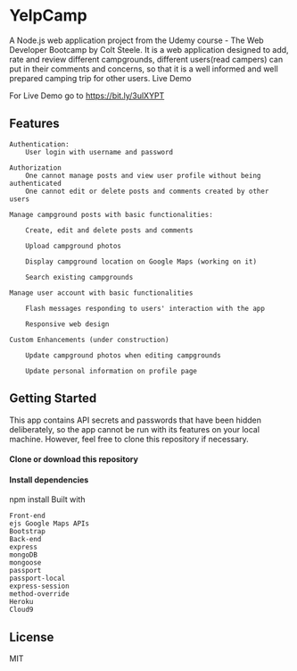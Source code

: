 # YelpCamp

A Node.js web application project from the Udemy course - The Web Developer Bootcamp by Colt Steele. It is a web application designed to add, rate and review different campgrounds, different users(read campers) can put in their comments and concerns, so that it is a well informed and well prepared camping trip for other users.
Live Demo

For Live Demo go to https://bit.ly/3ulXYPT
## Features

    Authentication:
        User login with username and password

    Authorization
        One cannot manage posts and view user profile without being authenticated
        One cannot edit or delete posts and comments created by other users

    Manage campground posts with basic functionalities:

        Create, edit and delete posts and comments

        Upload campground photos

        Display campground location on Google Maps (working on it)

        Search existing campgrounds

    Manage user account with basic functionalities

        Flash messages responding to users' interaction with the app

        Responsive web design

    Custom Enhancements (under construction)

        Update campground photos when editing campgrounds

        Update personal information on profile page

## Getting Started

This app contains API secrets and passwords that have been hidden deliberately, so the app cannot be run with its features on your local machine. However, feel free to clone this repository if necessary.

#### Clone or download this repository

#### Install dependencies

npm install
Built with

    Front-end
    ejs Google Maps APIs
    Bootstrap
    Back-end
    express
    mongoDB
    mongoose
    passport
    passport-local
    express-session
    method-override
    Heroku
    Cloud9

## License

MIT
